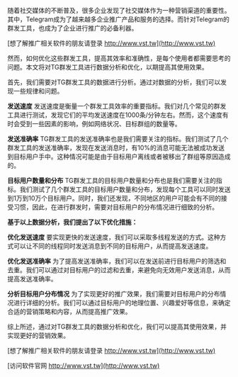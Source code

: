 随着社交媒体的不断普及，很多企业发现了社交媒体作为一种营销渠道的重要性。其中，Telegram成为了越来越多企业推广产品和服务的选择。而针对Telegram的群发工具，也成为了企业进行推广的必备利器。

[想了解推广相关软件的朋友请登录 http://www.vst.tw](http://www.vst.tw)

然而，如何优化这些群发工具，提高其效率和准确性，是每个使用者都需要思考的问题。本文将对TG群发工具进行数据分析和优化，以期提高其使用效果。

首先，我们需要对TG群发工具的数据进行分析。通过对数据的分析，我们可以发现一些规律和问题。

**发送速度**
发送速度是衡量一个群发工具效率的重要指标。我们对几个常见的群发工具进行测试，发现它们的平均发送速度在1000条/分钟左右。然而，这个速度有时会受到一些因素的影响，例如网络状况、目标群组的数量等。

**发送准确率**
TG群发工具的发送准确率也是我们需要关注的指标。我们测试了几个群发工具的发送准确率，发现在发送消息时，有10%的消息可能无法被成功发送到目标用户手中。这种情况可能是由于目标用户离线或者被移出了群组等原因造成的。

**目标用户数量和分布**
TG群发工具的目标用户数量和分布也是我们需要关注的指标。我们测试了几个群发工具的目标用户数量和分布，发现每个工具可以同时发送到1万到10万个目标用户。同时，我们还发现，不同地区的用户可能会有不同的接受习惯，因此，在进行群发时，需要对目标用户的分布情况进行细致的分析。

**基于以上数据分析，我们提出了以下优化措施：**

**优化发送速度**
要实现更快的发送速度，我们可以采取多线程发送的方式。这种方式可以让不同的线程同时发送消息到不同的目标用户，从而提高发送速度。

**优化发送准确率**
为了提高发送准确率，我们可以在发送前进行目标用户的筛选和去重。我们可以通过对目标用户的过滤和去重，来避免向无效用户发送消息，从而提高发送准确率。

**分析目标用户分布情况**
为了实现更好的推广效果，我们需要对目标用户的分布情况进行详细的分析。我们可以通过目标用户的地理位置、兴趣爱好等信息，来确定合适的营销策略和内容，从而提高推广效果。

综上所述，通过对TG群发工具的数据分析和优化，我们可以提高其使用效果，并实现更好的营销效果。

[想了解推广相关软件的朋友请登录 http://www.vst.tw](http://www.vst.tw)


[访问软件官网 http://www.vst.tw](http://www.vst.tw)
